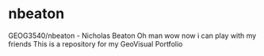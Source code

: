 # nbeaton
GEOG3540/nbeaton - Nicholas Beaton
Oh man wow now i can play with my friends
This is a repository for my GeoVisual Portfolio 
